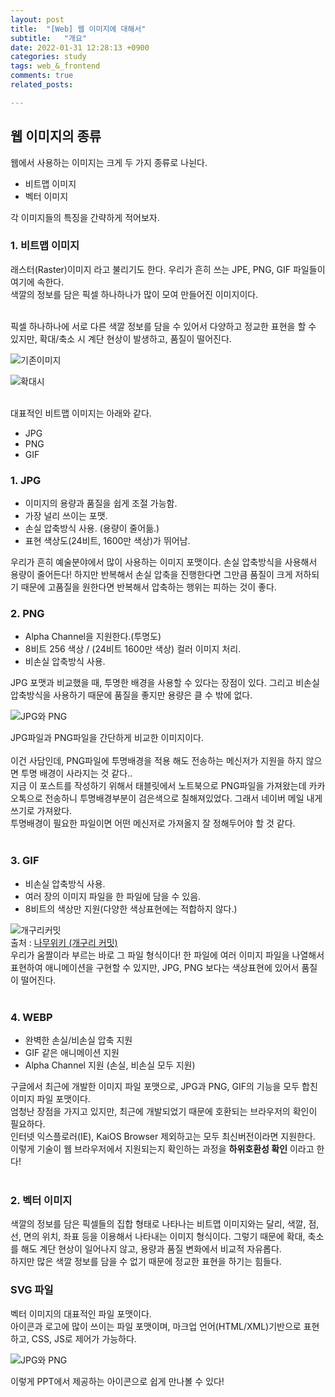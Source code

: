 ```yaml
---
layout: post
title:  "[Web] 웹 이미지에 대해서"
subtitle:   "개요"
date: 2022-01-31 12:28:13 +0900
categories: study
tags: web_&_frontend
comments: true
related_posts:

---
```



## 웹 이미지의 종류<br/>

웹에서 사용하는 이미지는 크게 두 가지 종류로 나뉜다.<br/>

- 비트맵 이미지
- 벡터 이미지

각 이미지들의 특징을 간략하게 적어보자.<br/>

### 1. 비트맵 이미지<br/>

래스터(Raster)이미지 라고 불리기도 한다. 우리가 흔히 쓰는 JPE, PNG, GIF 파일들이 여기에 속한다.<br/>
색깔의 정보를 담은 픽셀 하나하나가 많이 모여 만들어진 이미지이다.<br/>
<br/>

픽셀 하나하나에 서로 다른 색깔 정보를 담을 수 있어서 다양하고 정교한 표현을 할 수 있지만, 확대/축소 시 계단 현상이 발생하고, 품질이 떨어진다.<br/>

![기존이미지](https://github.com/wookikim95/wookikim95.github.io/blob/main/assets/img/study/web_and_frontend/2022-01-31_1.jpg?raw=true)

![확대시](https://github.com/wookikim95/wookikim95.github.io/blob/main/assets/img/study/web_and_frontend/2022-01-31_2.jpg?raw=true)

<br/>
대표적인 비트맵 이미지는 아래와 같다.<br/>

- JPG
- PNG
- GIF

### 1. JPG<br/>

- 이미지의 용량과 품질을 쉽게 조절 가능함.
- 가장 널리 쓰이는 포맷.
- 손실 압축방식 사용. (용량이 줄어듦.)
- 표현 색상도(24비트, 1600만 색상)가 뛰어남.

우리가 흔히 예술분야에서 많이 사용하는 이미지 포맷이다. 손실 압축방식을 사용해서 용량이 줄어든다! 하지만 반복해서 손실 압축을 진행한다면 그만큼 품질이 크게 저하되기 때문에 고품질을 원한다면 반복해서 압축하는 행위는 피하는 것이 좋다.<br/>

### 2. PNG<br/>

- Alpha Channel을 지원한다.(투명도)
- 8비트 256 색상 / (24비트 1600만 색상) 컬러 이미지 처리.
- 비손실 압축방식 사용.

JPG 포맷과 비교했을 때, 투명한 배경을 사용할 수 있다는 장점이 있다. 그리고 비손실 압축방식을 사용하기 때문에 품질을 좋지만 용량은 클 수 밖에 없다.<br/>

![JPG와 PNG](https://github.com/wookikim95/wookikim95.github.io/blob/main/assets/img/study/web_and_frontend/2022-01-31_3.jpg?raw=true)

JPG파일과 PNG파일을 간단하게 비교한 이미지이다.<br/>
<br/>
이건 사담인데, PNG파일에 투명배경을 적용 해도 전송하는 메신저가 지원을 하지 않으면 투명 배경이 사라지는 것 같다..<br/>
지금 이 포스트를 작성하기 위해서 태블릿에서 노트북으로 PNG파일을 가져왔는데 카카오톡으로 전송하니 투명배경부분이 검은색으로 칠해져있었다. 그래서 네이버 메일 내게쓰기로 가져왔다.<br/>
투명배경이 필요한 파일이면 어떤 메신저로 가져올지 잘 정해두어야 할 것 같다.<br/>
<br/>

### 3. GIF<br/>

- 비손실 압축방식 사용.
- 여러 장의 이미지 파일을 한 파일에 담을 수 있음.
- 8비트의 색상만 지원(다양한 색상표현에는 적합하지 않다.)

![개구리커밋](https://w.namu.la/s/af5f5f4b49704113d07d2f12d0b301757c0942a8223203cff4fe33a4a292b8fdd5e4ea9cab1059d98351354838f6e2e53e704f12a1d6ae105aa4730f149576fe350744a52eec2fa29d812aced4adaddced6b2cfbf405b775ff33719fc6dab9ef)<br/>
출처 : [나무위키 (개구리 커밋)](https://namu.wiki/w/%EA%B0%9C%EA%B5%AC%EB%A6%AC%20%EC%BB%A4%EB%B0%8B)
<br/>
우리가 움짤이라 부르는 바로 그 파일 형식이다! 한 파일에 여러 이미지 파일을 나열해서 표현하여 애니메이션을 구현할 수 있지만, JPG, PNG 보다는 색상표현에 있어서 품질이 떨어진다.<br/>
<br/>

### 4. WEBP<br/>

- 완벽한 손실/비손실 압축 지원
- GIF 같은 애니메이션 지원
- Alpha Channel 지원 (손실, 비손실 모두 지원)

구글에서 최근에 개발한 이미지 파일 포맷으로, JPG과 PNG, GIF의 기능을 모두 합친 이미지 파일 포맷이다. <br/>
엄청난 장점을 가지고 있지만, 최근에 개발되었기 때문에 호환되는 브라우저의 확인이 필요하다.<br/>
인터넷 익스플로러(IE), KaiOS Browser 제외하고는 모두 최신버전이라면 지원한다.<br/>
이렇게 기술이 웹 브라우저에서 지원되는지 확인하는 과정을 **하위호환성 확인** 이라고 한다!<br/>
<br/>

### 2. 벡터 이미지<br/>

색깔의 정보를 담은 픽셀들의 집합 형태로 나타나는 비트맵 이미지와는 달리, 색깔, 점, 선, 면의 위치, 좌표 등을 이용해서 나타내는 이미지 형식이다. 그렇기 때문에 확대, 축소를 해도 계단 현상이 일어나지 않고, 용량과 품질 변화에서 비교적 자유롭다.<br/>
하지만 많은 색깔 정보를 담을 수 없기 때문에 정교한 표현을 하기는 힘들다.<br/>

### SVG 파일<br/>

벡터 이미지의 대표적인 파일 포맷이다.<br/>
아이콘과 로고에 많이 쓰이는 파일 포맷이며, 마크업 언어(HTML/XML)기반으로 표현하고, CSS, JS로 제어가 가능하다.<br/>

![JPG와 PNG](https://github.com/wookikim95/wookikim95.github.io/blob/main/assets/img/study/web_and_frontend/2022-01-31_4.jpg?raw=true)

이렇게 PPT에서 제공하는 아이콘으로 쉽게 만나볼 수 있다!<br/>
